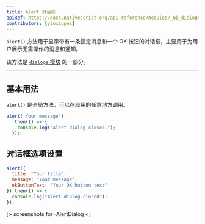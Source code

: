 ```yaml
---
title: Alert 对话框
apiRef: https://docs.nativescript.org/api-reference/modules/_ui_dialogs_#alert
contributors: [yinxiupei]
---
```


 `alert()` 方法用于显示带有一条指定消息和一个 OK 按钮的对话框，主要用于为用户展示无需操作的消息和通知。

该方法是 [`dialogs` 模块](https://docs.nativescript.org/api-reference/modules/_ui_dialogs_) 的一部分。

---

## 基本用法

 `alert()` 是全局方法，可以在应用的任意地方调用。

```javascript
alert('Your message')
  .then(() => {
    console.log("Alert dialog closed.");
  });
```

## 对话框选项设置

```JavaScript
alert({
  title: "Your title",
  message: "Your message",
  okButtonText: "Your OK button text"
}).then(() => {
  console.log("Alert dialog closed");
});
```

[> screenshots for=AlertDialog <]
